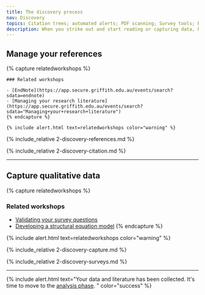 ```yaml
---
title: The discovery process
nav: Discovery
topics: Citation trees; automated alerts; PDF scanning; Survey tools; Reference management; 
description: When you strike out and start reading or capturing data, how will you make sure that everything you're doing is captured? How will you make sure that you've found all the papers you should be looking for? 
---
```


## Manage your references

{% capture relatedworkshops %}

    ### Related workshops

    - [EndNote](https://app.secure.griffith.edu.au/events/search?sdata=endnote)
    - [Managing your research literature](https://app.secure.griffith.edu.au/events/search?sdata="Managing+your+research+literature")
    {% endcapture %}

    {% include alert.html text=relatedworkshops color="warning" %}

{% include_relative 2-discovery-references.md %}

{% include_relative 2-discovery-citation.md %}

----

## Capture qualitative data

{% capture relatedworkshops %}

### Related workshops

- [Validating your survey questions](https://app.secure.griffith.edu.au/events/search?sdata=validating)
- [Developing a structural equation model](https://app.secure.griffith.edu.au/events/search?sdata="structural+equation+modelling")
{% endcapture %}

{% include alert.html text=relatedworkshops color="warning" %}

{% include_relative 2-discovery-capture.md %}

{% include_relative 2-discovery-surveys.md %}

----

{% include alert.html text="Your data and literature has been collected. It's time to move to the [analysis phase](3-analysis.md). " color="success" %}